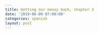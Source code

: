 ```yaml
---
title: Getting our money back, chapter 3
date: '2019-06-09 07:00:00'
categories: spanish
layout: post
---
```


